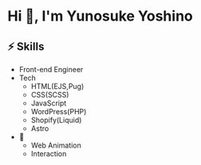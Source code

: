 <h1>Hi 👋, I'm Yunosuke Yoshino</h1>


## ⚡ Skills
- Front-end Engineer 
- Tech
  - HTML(EJS,Pug)
  - CSS(SCSS)
  - JavaScript
  - WordPress(PHP)
  - Shopify(Liquid)
  - Astro
- 💛
  - Web Animation
  - Interaction


